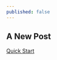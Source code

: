 ```yaml
---
published: false
---
```


## A New Post
[Quick Start](https://github.com/barryclark/jekyll-now#quick-start)
